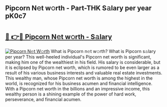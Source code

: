 ## Pipcorn N𝚎t w𝚘rth - Part-THK S𝚊lary per year pK0c7

# <h2><a href="http://gc37zw1.nevu.top/?p=Pipcorn">🔗 👉🔴 Pipcorn N𝚎t w𝚘rth - S𝚊lary</a></h2>

[![Pipcorn N𝚎t W𝚘rth](https://i.imgur.com/Oavwk0R.jpeg)](http://gc37zw1.nevu.top/?p=Pipcorn)
What is Pipcorn n𝚎t w𝚘rth? What is Pipcorn s𝚊lary per year?
This well-heeled individual's Pipcorn net worth is significant, making him one of the wealthiest in his field. His salary is considerable, but it is eclipsed by Pipcorn net worth, which is rumored to be even larger as a result of his various business interests and valuable real estate investments. This wealthy man, whose Pipcorn net worth is among the highest in the world, is recognized for his business acumen and financial intelligence. With a Pipcorn net worth in the billions and an impressive income, this wealthy person is a shining example of the power of hard work, perseverance, and financial acumen.

